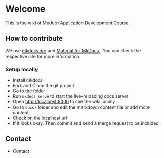 # Welcome

This is the wiki of Modern Application Development Course.


## How to contribute
We use [mkdocs.org](https://www.mkdocs.org) and [Material for MkDocs ](https://squidfunk.github.io/mkdocs-material/). You can check the respective site for more information

### Setup locally
* Install mkdocs
* Fork and Clone the git project
* Go to the folder
* Run `mkdocs serve` to start the live-reloading docs server
* Open [http://localhost:8000](http://localhost:8000) to see the wiki locally
* Go to `docs/` folder and edit the markdown content file or add more content
* Check on the localhost url
* If it looks okay. Then commit and send a merge request to be included

## Contact
* Contact 